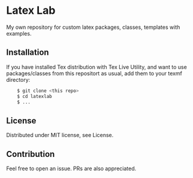 # Latex Lab

My own repository for custom latex packages, classes, templates with examples.

## Installation

If you have installed Tex distribution with Tex Live Utility, and want to use packages/classes from this repositort as usual, add them to your texmf directory:

```bash
    $ git clone <this repo>
    $ cd latexlab
    $ ...
```
## License

Distributed under MIT license, see License.

## Contribution

Feel free to open an issue. PRs are also appreciated.
